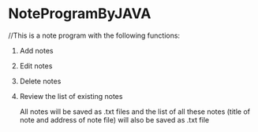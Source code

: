 # NoteProgramByJAVA
//This is a note program with the following functions:
1. Add notes
2. Edit notes
3. Delete notes
4. Review the list of existing notes
    
    All notes will be saved as .txt files and the list of all these notes (title of note and address of note file) will also be saved as .txt file
